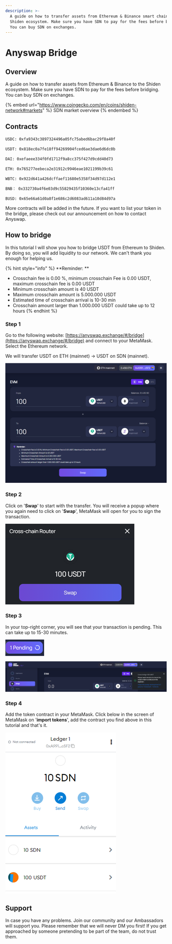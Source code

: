 ```yaml
---
description: >-
  A guide on how to transfer assets from Ethereum & Binance smart chain to the
  Shiden ecosystem. Make sure you have SDN to pay for the fees before bridging.
  You can buy SDN on exchanges.
---
```


# Anyswap Bridge

## Overview

A guide on how to transfer assets from Ethereum & Binance to the Shiden ecosystem. Make sure you have SDN to pay for the fees before bridging. You can buy SDN on exchanges.

{% embed url="https://www.coingecko.com/en/coins/shiden-network#markets" %}
SDN market overview
{% endembed %}

## Contracts

`USDC: 0xfa9343c3897324496a05fc75abed6bac29f8a40f`

`USDT: 0x818ec0a7fe18ff94269904fced6ae3dae6d6dc0b`

`DAI: 0xefaeee334f0fd1712f9a8cc375f427d9cdd40d73`

`ETH: 0x765277eebeca2e31912c9946eae1021199b39c61`

`WBTC: 0x922d641a426dcffaef11680e5358f34d97d112e1`

`BNB： 0x332730a4f6e03d9c55829435f10360e13cfa41ff`

`BUSD: 0x65e66a61d0a8f1e686c2d6083ad611a10d84d97a`

More contracts will be added in the future. If you want to list your token in the bridge, please check out our announcement on how to contact Anyswap.

## How to bridge

In this tutorial I will show you how to bridge USDT from Ethereum to Shiden. By doing so, you will add liquidity to our network. We can't thank you enough for helping us.

{% hint style="info" %}
**Reminder: **

* Crosschain fee is 0.00 %, minimum crosschain Fee is 0.00 USDT, maximum crosschain fee is 0.00 USDT
* Minimum crosschain amount is 40 USDT
* Maximum crosschain amount is 5.000.000 USDT
*  Estimated time of crosschain arrival is 10-30 min 
* Crosschain amount larger than 1.000.000 USDT could take up to 12 hours
{% endhint %}

### Step 1

Go to the following website: [https://anyswap.exchange/#/bridge](https://anyswap.exchange/#/bridge) and connect to your MetaMask. Select the Ethereum network.

We will transfer USDT on ETH (mainnet) -> USDT on SDN (mainnet).

![Bridge USDT from ETH mainnet to SDN mainnet](../.gitbook/assets/01.PNG)

### Step 2

Click on '**Swap**' to start with the transfer. You will receive a popup where you again need to click on '**Swap**', MetaMask will open for you to sign the transaction.

![](../.gitbook/assets/02.PNG)

### Step 3

In your top-right corner, you will see that your transaction is pending. This can take up to 15-30 minutes. 

![](../.gitbook/assets/03.PNG)

![When completed you will see this screen](../.gitbook/assets/04.PNG)



### Step 4

Add the token contract in your MetaMask. Click below in the screen of MetaMask on '**import tokens**', add the contract you find above in this tutorial and that's it. 

![](../.gitbook/assets/05.PNG)

## Support

In case you have any problems. Join our community and our Ambassadors will support you. Please remember that we will never DM you first! If you get approached by someone pretending to be part of the team, do not trust them.

